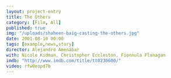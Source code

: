 ```yaml
---
layout: project-entry
title: The Others
category: [Film, All]
published: true
img: "/uploads/shaheen-baig-casting-the-others.jpg"
date: 2001-08-10 00:00
tags: [example,news,story]
director: Alejandro Amenábar
with: Nicole Kidman, Christopher Eccleston, Fionnula Flanagan
imdb: "http://www.imdb.com/title/tt0230600/"
video: rfw0eopd7b
---
```



